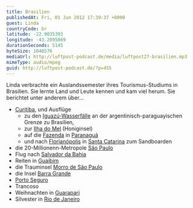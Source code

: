 ```yaml
---
title: Brasilien
publishedAt: Fri, 01 Jun 2012 17:39:37 +0000
guest: Linda
countryCode: br
latitude: -22.9035393
longitude: -43.2095869
durationSeconds: 5145
byteSize: 1048576
mediaUrl: http://luftpost-podcast.de/media/luftpost27-brasilien.mp3
mimeType: audio/mpeg
guid: http://luftpost-podcast.de/?p=455
---
```


Linda verbrachte ein Auslandssemester ihres Tourismus-Studiums in Brasilien. Sie lernte Land und Leute kennen und kam viel herum. Sie berichtet unter anderem über... 
* [Curitiba](http://de.wikipedia.org/wiki/Curitiba), und Ausflüge  
   * zu den [Iguazú-Wasserfälle](http://de.wikipedia.org/wiki/Iguazú-Wasserfälle) an der argentinisch-paraguayischen Grenze zu Brasilien,  
   * zur [Ilha do Mel](http://de.wikipedia.org/wiki/Ilha%5Fdo%5FMel) (Honiginsel)  
   * auf die [Fazenda](http://de.wikipedia.org/wiki/Fazenda) in [Paranaguá](http://de.wikipedia.org/wiki/Paranaguá)  
   * und nach [Florianópolis](http://de.wikipedia.org/wiki/Florianópolis) in [Santa Catarina](http://de.wikipedia.org/wiki/Santa%5FCatarina) zum Sandboarden
* die 20-Millionenn-Metropole [São Paulo](http://de.wikipedia.org/wiki/São%5FPaulo)
* Flug nach [Salvador da Bahia](http://de.wikipedia.org/wiki/Salvador%5Fda%5FBahia)
* Reiten in [Guaibim](http://travelingluck.com/South%20America/Brazil/Bahia/%5F3462005%5FGuaibim.html)
* die Trauminsel [Morro de São Paulo](http://de.wikipedia.org/wiki/Morro%5Fde%5FSão%5FPaulo)
* die Insel [Barra Grande](http://wikitravel.org/en/Barra%5FGrande#b)
* [Porto Seguro](http://de.wikipedia.org/wiki/Porto%5FSeguro)
* Trancoso
* Weihnachten in [Guarapari](http://de.wikipedia.org/wiki/Guarapari)
* Silvester in [Rio de Janeiro](http://de.wikipedia.org/wiki/Rio%5Fde%5FJaneiro)
